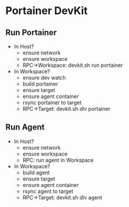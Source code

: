 # Portainer DevKit

## Run Portainer
* In Host? 
  * ensure network
  * ensure workspace
  * RPC->Workspace: devkit.sh run portainer
* In Workspace?
  * ensure dev watch
  * build portainer
  * ensure target
  * ensure agent container
  * rsync portainer to target
  * RPC->Target: devkit.sh dlv portainer

## Run Agent
* In Host?
  * ensure network
  * ensure workspace
  * RPC: run agent in Workspace
* In Workspace?
  * build agent
  * ensure target
  * ensure agent container
  * rsync agent to target
  * RPC->Target: devkit.sh dlv agent
